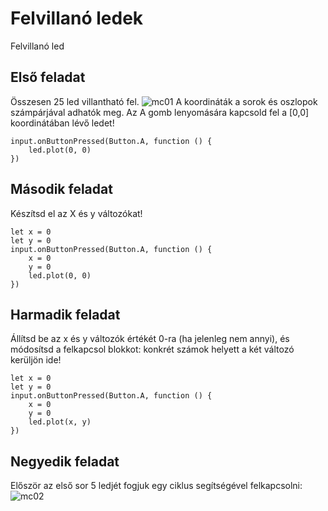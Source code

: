 # Felvillanó ledek
Felvillanó led

## Első feladat
Összesen 25 led villantható fel. 
![mc01](https://user-images.githubusercontent.com/40439488/127630823-d15a95d4-222e-4435-83ed-e26d66101e9d.png) 
A koordináták a sorok és oszlopok számpárjával adhatók meg. 
Az A gomb lenyomására kapcsold fel a [0,0] koordinátában lévő ledet!  
```blocks
input.onButtonPressed(Button.A, function () {
    led.plot(0, 0)	
})
```

## Második feladat
Készítsd el az X és y változókat!
```blocks
let x = 0
let y = 0
input.onButtonPressed(Button.A, function () {
    x = 0
    y = 0
    led.plot(0, 0)
})
```

## Harmadik feladat
Állítsd be az x és y változók értékét 0-ra (ha jelenleg nem annyi), és módosítsd a felkapcsol blokkot: konkrét számok helyett a két változó kerüljön ide!
```blocks
let x = 0
let y = 0
input.onButtonPressed(Button.A, function () {
    x = 0
    y = 0
    led.plot(x, y)
})
```

## Negyedik feladat
Először az első sor 5 ledjét fogjuk egy ciklus segítségével felkapcsolni: 
![mc02](https://user-images.githubusercontent.com/40439488/127650720-4a190641-667a-466c-ba75-d4f3a6b599b1.png)
